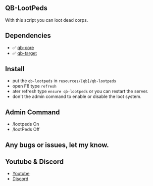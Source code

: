 ## QB-LootPeds 
With this script you can loot dead corps.


## Dependencies
- ✅ [qb-core](https://github.com/qbcore-framework/qb-core)
- ✅ [qb-target](https://github.com/qbcore-framework/qb-target)


## Install
- put the `qb-lootpeds` in `resources/[qb]/qb-lootpeds`
- open F8 type `refresh`
- ater refresh type `ensure qb-lootpeds` or you can restart the server.
- don't the admin command to enable or disable the loot system.


## Admin Command
- /lootpeds On
- /lootPeds Off


## Any bugs or issues, let my know.


## Youtube & Discord
- [Youtube](https://www.youtube.com/c/MaDHouSe79)
- [Discord](https://discord.gg/cEMSeE9dgS)
